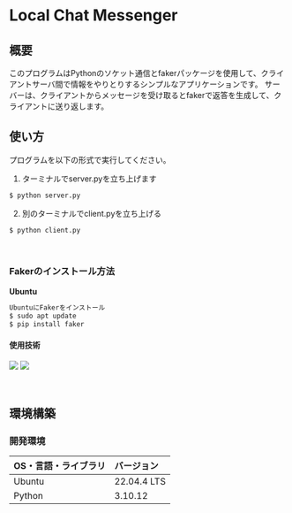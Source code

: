 # Local Chat Messenger

## 概要
このプログラムはPythonのソケット通信とfakerパッケージを使用して、クライアントサーバ間で情報をやりとりするシンプルなアプリケーションです。
サーバーは、クライアントからメッセージを受け取るとfakerで返答を生成して、クライアントに送り返します。

## 使い方

プログラムを以下の形式で実行してください。

1. ターミナルでserver.pyを立ち上げます
```bash
$ python server.py
```
2. 別のターミナルでclient.pyを立ち上げる
```bash
$ python client.py
```
&nbsp;

### Fakerのインストール方法
**Ubuntu**
```bash
UbuntuにFakerをインストール
$ sudo apt update
$ pip install faker
```
#### 使用技術
<p style="display: inline">
<img src="https://img.shields.io/badge/-Linux-212121.svg?logo=linux&style=popout">
<img src="https://img.shields.io/badge/-Python-FFC107.svg?logo=python&style=popout">
</p>

&nbsp;

## 環境構築
### 開発環境
| OS・言語・ライブラリ | バージョン |
| :------- | :------ |
| Ubuntu | 22.04.4 LTS |
| Python | 3.10.12 |

&nbsp;
